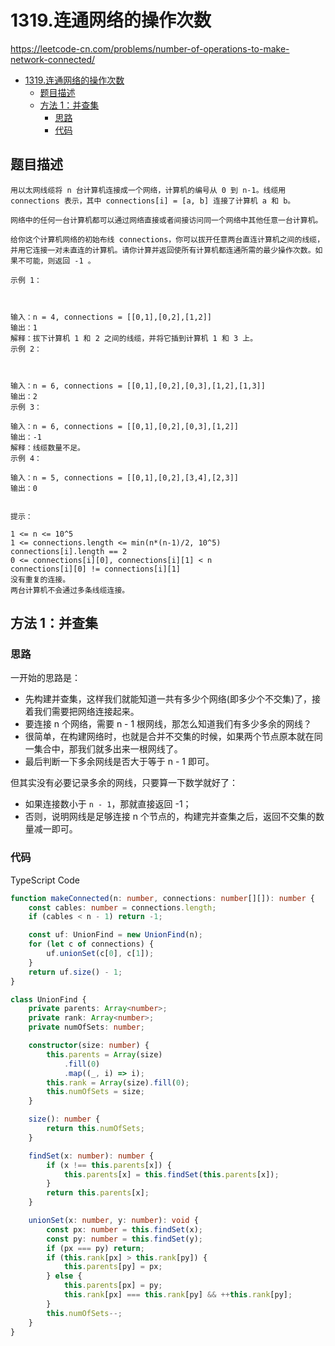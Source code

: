 # 1319.连通网络的操作次数

https://leetcode-cn.com/problems/number-of-operations-to-make-network-connected/

- [1319.连通网络的操作次数](#1319连通网络的操作次数)
  - [题目描述](#题目描述)
  - [方法 1：并查集](#方法-1并查集)
    - [思路](#思路)
    - [代码](#代码)

## 题目描述

```
用以太网线缆将 n 台计算机连接成一个网络，计算机的编号从 0 到 n-1。线缆用 connections 表示，其中 connections[i] = [a, b] 连接了计算机 a 和 b。

网络中的任何一台计算机都可以通过网络直接或者间接访问同一个网络中其他任意一台计算机。

给你这个计算机网络的初始布线 connections，你可以拔开任意两台直连计算机之间的线缆，并用它连接一对未直连的计算机。请你计算并返回使所有计算机都连通所需的最少操作次数。如果不可能，则返回 -1 。

示例 1：



输入：n = 4, connections = [[0,1],[0,2],[1,2]]
输出：1
解释：拔下计算机 1 和 2 之间的线缆，并将它插到计算机 1 和 3 上。
示例 2：



输入：n = 6, connections = [[0,1],[0,2],[0,3],[1,2],[1,3]]
输出：2
示例 3：

输入：n = 6, connections = [[0,1],[0,2],[0,3],[1,2]]
输出：-1
解释：线缆数量不足。
示例 4：

输入：n = 5, connections = [[0,1],[0,2],[3,4],[2,3]]
输出：0


提示：

1 <= n <= 10^5
1 <= connections.length <= min(n*(n-1)/2, 10^5)
connections[i].length == 2
0 <= connections[i][0], connections[i][1] < n
connections[i][0] != connections[i][1]
没有重复的连接。
两台计算机不会通过多条线缆连接。
```

## 方法 1：并查集

### 思路

一开始的思路是：

-   先构建并查集，这样我们就能知道一共有多少个网络(即多少个不交集)了，接着我们需要把网络连接起来。
-   要连接 n 个网络，需要 n - 1 根网线，那怎么知道我们有多少多余的网线？
-   很简单，在构建网络时，也就是合并不交集的时候，如果两个节点原本就在同一集合中，那我们就多出来一根网线了。
-   最后判断一下多余网线是否大于等于 n - 1 即可。

但其实没有必要记录多余的网线，只要算一下数学就好了：

-   如果连接数小于 `n - 1`，那就直接返回 -1；
-   否则，说明网线是足够连接 n 个节点的，构建完并查集之后，返回不交集的数量减一即可。

### 代码

TypeScript Code

```ts
function makeConnected(n: number, connections: number[][]): number {
    const cables: number = connections.length;
    if (cables < n - 1) return -1;

    const uf: UnionFind = new UnionFind(n);
    for (let c of connections) {
        uf.unionSet(c[0], c[1]);
    }
    return uf.size() - 1;
}
```

```ts
class UnionFind {
    private parents: Array<number>;
    private rank: Array<number>;
    private numOfSets: number;

    constructor(size: number) {
        this.parents = Array(size)
            .fill(0)
            .map((_, i) => i);
        this.rank = Array(size).fill(0);
        this.numOfSets = size;
    }

    size(): number {
        return this.numOfSets;
    }

    findSet(x: number): number {
        if (x !== this.parents[x]) {
            this.parents[x] = this.findSet(this.parents[x]);
        }
        return this.parents[x];
    }

    unionSet(x: number, y: number): void {
        const px: number = this.findSet(x);
        const py: number = this.findSet(y);
        if (px === py) return;
        if (this.rank[px] > this.rank[py]) {
            this.parents[py] = px;
        } else {
            this.parents[px] = py;
            this.rank[px] === this.rank[py] && ++this.rank[py];
        }
        this.numOfSets--;
    }
}
```
